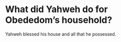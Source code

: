 # What did Yahweh do for Obededom’s household?

Yahweh blessed his house and all that he possessed.
